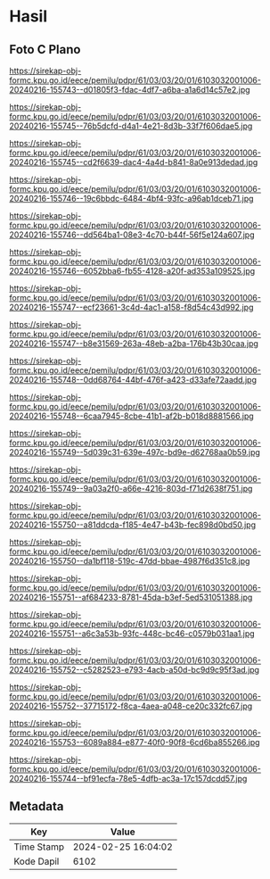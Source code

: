 # Hasil

## Foto C Plano

https://sirekap-obj-formc.kpu.go.id/eece/pemilu/pdpr/61/03/03/20/01/6103032001006-20240216-155743--d01805f3-fdac-4df7-a6ba-a1a6d14c57e2.jpg

https://sirekap-obj-formc.kpu.go.id/eece/pemilu/pdpr/61/03/03/20/01/6103032001006-20240216-155745--76b5dcfd-d4a1-4e21-8d3b-33f7f606dae5.jpg

https://sirekap-obj-formc.kpu.go.id/eece/pemilu/pdpr/61/03/03/20/01/6103032001006-20240216-155745--cd2f6639-dac4-4a4d-b841-8a0e913dedad.jpg

https://sirekap-obj-formc.kpu.go.id/eece/pemilu/pdpr/61/03/03/20/01/6103032001006-20240216-155746--19c6bbdc-6484-4bf4-93fc-a96ab1dceb71.jpg

https://sirekap-obj-formc.kpu.go.id/eece/pemilu/pdpr/61/03/03/20/01/6103032001006-20240216-155746--dd564ba1-08e3-4c70-b44f-56f5e124a607.jpg

https://sirekap-obj-formc.kpu.go.id/eece/pemilu/pdpr/61/03/03/20/01/6103032001006-20240216-155746--6052bba6-fb55-4128-a20f-ad353a109525.jpg

https://sirekap-obj-formc.kpu.go.id/eece/pemilu/pdpr/61/03/03/20/01/6103032001006-20240216-155747--ecf23661-3c4d-4ac1-a158-f8d54c43d992.jpg

https://sirekap-obj-formc.kpu.go.id/eece/pemilu/pdpr/61/03/03/20/01/6103032001006-20240216-155747--b8e31569-263a-48eb-a2ba-176b43b30caa.jpg

https://sirekap-obj-formc.kpu.go.id/eece/pemilu/pdpr/61/03/03/20/01/6103032001006-20240216-155748--0dd68764-44bf-476f-a423-d33afe72aadd.jpg

https://sirekap-obj-formc.kpu.go.id/eece/pemilu/pdpr/61/03/03/20/01/6103032001006-20240216-155748--6caa7945-8cbe-41b1-af2b-b018d8881566.jpg

https://sirekap-obj-formc.kpu.go.id/eece/pemilu/pdpr/61/03/03/20/01/6103032001006-20240216-155749--5d039c31-639e-497c-bd9e-d62768aa0b59.jpg

https://sirekap-obj-formc.kpu.go.id/eece/pemilu/pdpr/61/03/03/20/01/6103032001006-20240216-155749--9a03a2f0-a66e-4216-803d-f71d2638f751.jpg

https://sirekap-obj-formc.kpu.go.id/eece/pemilu/pdpr/61/03/03/20/01/6103032001006-20240216-155750--a81ddcda-f185-4e47-b43b-fec898d0bd50.jpg

https://sirekap-obj-formc.kpu.go.id/eece/pemilu/pdpr/61/03/03/20/01/6103032001006-20240216-155750--da1bf118-519c-47dd-bbae-4987f6d351c8.jpg

https://sirekap-obj-formc.kpu.go.id/eece/pemilu/pdpr/61/03/03/20/01/6103032001006-20240216-155751--af684233-8781-45da-b3ef-5ed531051388.jpg

https://sirekap-obj-formc.kpu.go.id/eece/pemilu/pdpr/61/03/03/20/01/6103032001006-20240216-155751--a6c3a53b-93fc-448c-bc46-c0579b031aa1.jpg

https://sirekap-obj-formc.kpu.go.id/eece/pemilu/pdpr/61/03/03/20/01/6103032001006-20240216-155752--c5282523-e793-4acb-a50d-bc9d9c95f3ad.jpg

https://sirekap-obj-formc.kpu.go.id/eece/pemilu/pdpr/61/03/03/20/01/6103032001006-20240216-155752--37715172-f8ca-4aea-a048-ce20c332fc67.jpg

https://sirekap-obj-formc.kpu.go.id/eece/pemilu/pdpr/61/03/03/20/01/6103032001006-20240216-155753--6089a884-e877-40f0-90f8-6cd6ba855266.jpg

https://sirekap-obj-formc.kpu.go.id/eece/pemilu/pdpr/61/03/03/20/01/6103032001006-20240216-155744--bf91ecfa-78e5-4dfb-ac3a-17c157dcdd57.jpg


## Metadata

| Key        | Value               |
| ---------- | ------------------- |
| Time Stamp | 2024-02-25 16:04:02 |
| Kode Dapil | 6102                |



